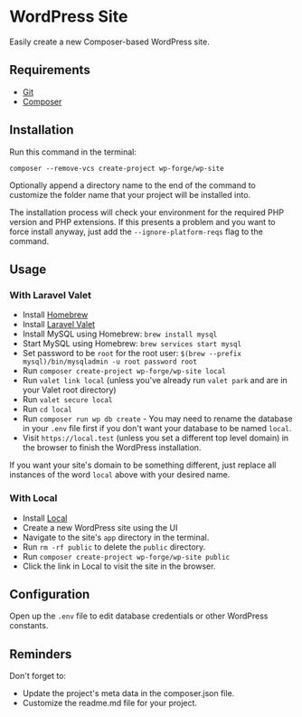 # WordPress Site

Easily create a new Composer-based WordPress site.

## Requirements

- [Git](https://git-scm.com/book/en/v2/Getting-Started-Installing-Git)
- [Composer](https://getcomposer.org/doc/00-intro.md)

## Installation

Run this command in the terminal:
```
composer --remove-vcs create-project wp-forge/wp-site
``` 

Optionally append a directory name to the end of the command to customize the folder name that your project will be installed into.

The installation process will check your environment for the required PHP version and PHP extensions. If this presents a problem and you want to force install anyway, just add the `--ignore-platform-reqs` flag to the command.

## Usage

### With Laravel Valet

- Install [Homebrew](https://brew.sh/)
- Install [Laravel Valet](https://laravel.com/docs/7.x/valet#installation)
- Install MySQL using Homebrew: `brew install mysql`
- Start MySQL using Homebrew: `brew services start mysql`
- Set password to be `root` for the root user: `$(brew --prefix mysql)/bin/mysqladmin -u root password root`
- Run `composer create-project wp-forge/wp-site local`
- Run `valet link local` (unless you've already run `valet park` and are in your Valet root directory)
- Run `valet secure local`
- Run `cd local`
- Run `composer run wp db create` - You may need to rename the database in your `.env` file first if you don't want your database to be named `local`.
- Visit `https://local.test` (unless you set a different top level domain) in the browser to finish the WordPress installation.

If you want your site's domain to be something different, just replace all instances of the word `local` above with your desired name.

### With Local

- Install [Local](https://localwp.com/)
- Create a new WordPress site using the UI
- Navigate to the site's `app` directory in the terminal. 
- Run `rm -rf public` to delete the `public` directory.
- Run `composer create-project wp-forge/wp-site public`
- Click the link in Local to visit the site in the browser.

## Configuration

Open up the `.env` file to edit database credentials or other WordPress constants.

## Reminders

Don't forget to:

- Update the project's meta data in the composer.json file.
- Customize the readme.md file for your project.

